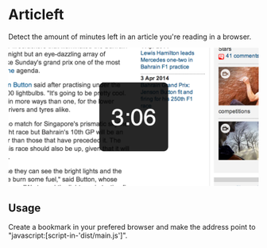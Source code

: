 Articleft
=========

Detect the amount of minutes left in an article you're reading in a browser.

![Articleft in action](/screenshot.png)


Usage
-----

Create a bookmark in your prefered browser and make the address point to "javascript:[script-in-'dist/main.js']".